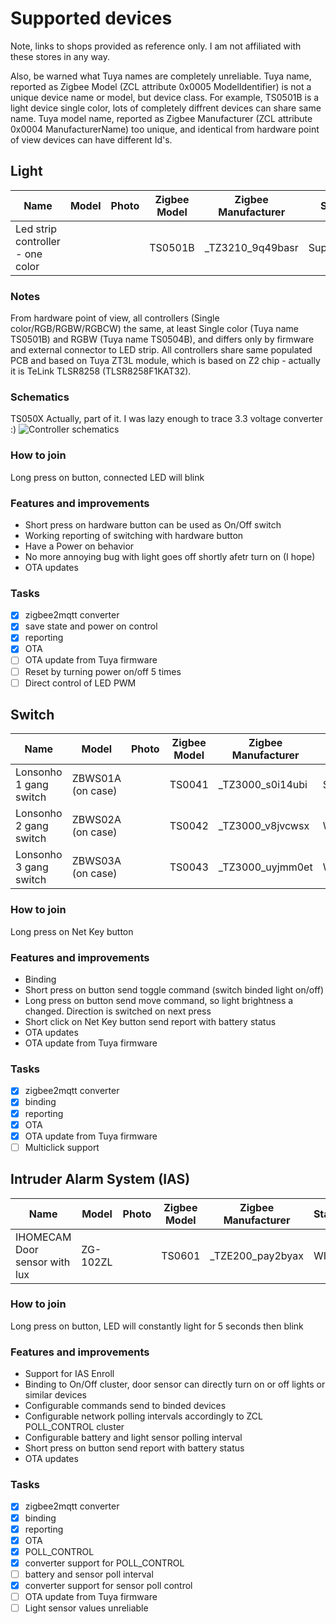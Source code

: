 # Supported devices
Note, links to shops provided as reference only. I am not affiliated with these stores in any way. 

Also, be warned what Tuya names are completely unreliable. Tuya name, reported as Zigbee Model (ZCL attribute 0x0005 ModelIdentifier) is not a unique device name or model, but device class. For example, TS0501B is a light device single color, lots of completely diffrent devices can share same name. Tuya model name, reported as Zigbee Manufacturer (ZCL attribute 0x0004 ManufacturerName) too unique, and identical from hardware point of view devices can have different Id's.

## Light
| Name | Model | Photo | Zigbee Model | Zigbee Manufacturer | State | Links |
|------|-------|-------|--------------|---------------------|-------|-------|
| Led strip controller - one color | | | TS0501B | \_TZ3210\_9q49basr | Supported | [Aliexpress](https://www.aliexpress.com/item/1005004267226841.html) [Aliexpress2](https://www.aliexpress.com/item/1005005196855536.html) |

### Notes
From hardware point of view, all controllers (Single color/RGB/RGBW/RGBCW) the same, at least Single color (Tuya name TS0501B) and RGBW (Tuya name TS0504B), and differs only by firmware and external connector to LED strip. All controllers share same populated PCB and based on Tuya ZT3L module, which is based on Z2 chip - actually it is TeLink TLSR8258 (TLSR8258F1KAT32).

### Schematics
TS050X
Actually, part of it. I was lazy enough to trace 3.3 voltage converter :) 
![Controller schematics](docs/Schematic_TuYa_led_driver.png)

### How to join
Long press on button, connected LED will blink

### Features and improvements
- Short press on hardware button can be used as On/Off switch
- Working reporting of switching with hardware button
- Have a Power on behavior
- No more annoying bug with light goes off shortly afetr turn on (I hope)
- OTA updates

### Tasks
- [x] zigbee2mqtt converter
- [x] save state and power on control
- [x] reporting
- [x] OTA
- [ ] OTA update from Tuya firmware
- [ ] Reset by turning power on/off 5 times
- [ ] Direct control of LED PWM

## Switch
| Name | Model | Photo | Zigbee Model | Zigbee Manufacturer | State | Links |
|------|-------|-------|--------------|---------------------|-------|-------|
| Lonsonho 1 gang switch | ZBWS01A (on case) | | TS0041 | \_TZ3000\_s0i14ubi | Supported | [Aliexpress](https://www.aliexpress.com/item/4001095272467.html) white, 1-gang |
| Lonsonho 2 gang switch | ZBWS02A (on case) | | TS0042 | \_TZ3000\_v8jvcwsx | WIP | [Aliexpress](https://www.aliexpress.com/item/4001095272467.html) white, 2-gang |
| Lonsonho 3 gang switch | ZBWS03A (on case) | | TS0043 | \_TZ3000\_uyjmm0et | WIP | [Aliexpress](https://www.aliexpress.com/item/4001095272467.html) white, 3-gang |

### How to join
Long press on Net Key button

### Features and improvements
- Binding
- Short press on button send toggle command (switch binded light on/off)
- Long press on button send move command, so light brightness a changed. Direction is switched on next press
- Short click on Net Key button send report with battery status
- OTA updates
- OTA update from Tuya firmware

### Tasks
- [x] zigbee2mqtt converter
- [x] binding
- [x] reporting
- [x] OTA
- [x] OTA update from Tuya firmware
- [ ] Multiclick support

## Intruder Alarm System (IAS)
| Name | Model | Photo | Zigbee Model | Zigbee Manufacturer | State | Links |
|------|-------|-------|--------------|---------------------|-------|-------|
| IHOMECAM Door sensor with lux | ZG-102ZL | | TS0601 | \_TZE200\_pay2byax | WIP | [Aliexpress](https://www.aliexpress.com/item/1005004988882583.html) With Lux 1pc |

### How to join
Long press on button, LED will constantly light for 5 seconds then blink

### Features and improvements
- Support for IAS Enroll
- Binding to On/Off cluster, door sensor can directly turn on or off lights or similar devices
- Configurable commands send to binded devices
- Configurable network polling intervals accordingly to ZCL POLL_CONTROL cluster
- Configurable battery and light sensor polling interval
- Short press on button send report with battery status
- OTA updates

### Tasks
- [x] zigbee2mqtt converter
- [x] binding
- [x] reporting
- [x] OTA
- [x] POLL_CONTROL
- [x] converter support for POLL_CONTROL
- [ ] battery and sensor poll interval
- [x] converter support for sensor poll control
- [ ] OTA update from Tuya firmware
- [ ] Light sensor values unreliable
